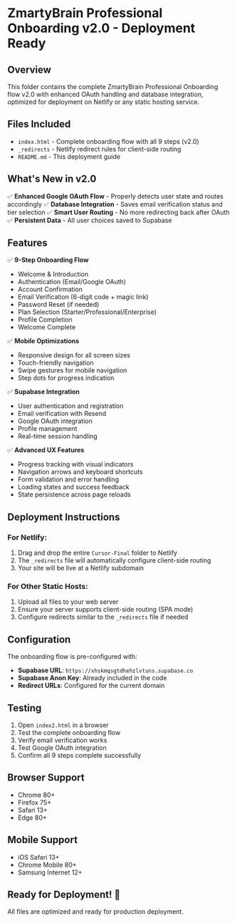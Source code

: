 # ZmartyBrain Professional Onboarding v2.0 - Deployment Ready

## Overview
This folder contains the complete ZmartyBrain Professional Onboarding flow v2.0 with enhanced OAuth handling and database integration, optimized for deployment on Netlify or any static hosting service.

## Files Included
- `index.html` - Complete onboarding flow with all 9 steps (v2.0)
- `_redirects` - Netlify redirect rules for client-side routing
- `README.md` - This deployment guide

## What's New in v2.0
✅ **Enhanced Google OAuth Flow** - Properly detects user state and routes accordingly
✅ **Database Integration** - Saves email verification status and tier selection
✅ **Smart User Routing** - No more redirecting back after OAuth
✅ **Persistent Data** - All user choices saved to Supabase

## Features
✅ **9-Step Onboarding Flow**
- Welcome & Introduction
- Authentication (Email/Google OAuth)
- Account Confirmation
- Email Verification (6-digit code + magic link)
- Password Reset (if needed)
- Plan Selection (Starter/Professional/Enterprise)
- Profile Completion
- Welcome Complete

✅ **Mobile Optimizations**
- Responsive design for all screen sizes
- Touch-friendly navigation
- Swipe gestures for mobile navigation
- Step dots for progress indication

✅ **Supabase Integration**
- User authentication and registration
- Email verification with Resend
- Google OAuth integration
- Profile management
- Real-time session handling

✅ **Advanced UX Features**
- Progress tracking with visual indicators
- Navigation arrows and keyboard shortcuts
- Form validation and error handling
- Loading states and success feedback
- State persistence across page reloads

## Deployment Instructions

### For Netlify:
1. Drag and drop the entire `Cursor-Final` folder to Netlify
2. The `_redirects` file will automatically configure client-side routing
3. Your site will be live at a Netlify subdomain

### For Other Static Hosts:
1. Upload all files to your web server
2. Ensure your server supports client-side routing (SPA mode)
3. Configure redirects similar to the `_redirects` file if needed

## Configuration
The onboarding flow is pre-configured with:
- **Supabase URL**: `https://xhskmqsgtdhehzlvtuns.supabase.co`
- **Supabase Anon Key**: Already included in the code
- **Redirect URLs**: Configured for the current domain

## Testing
1. Open `index2.html` in a browser
2. Test the complete onboarding flow
3. Verify email verification works
4. Test Google OAuth integration
5. Confirm all 9 steps complete successfully

## Browser Support
- Chrome 80+
- Firefox 75+
- Safari 13+
- Edge 80+

## Mobile Support
- iOS Safari 13+
- Chrome Mobile 80+
- Samsung Internet 12+

## Ready for Deployment! 🚀
All files are optimized and ready for production deployment.





